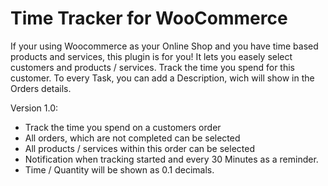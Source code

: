 # Time Tracker for WooCommerce

If your using Woocommerce as your Online Shop and you have time based products and services, this plugin is for you!
It lets you easely select customers and products / services. Track the time you spend for this customer.
To every Task, you can add a Description, wich will show in the Orders details.  

Version 1.0:
- Track the time you spend on a customers order
- All orders, which are not completed can be selected
- All products / services within this order can be selected
- Notification when tracking started and every 30 Minutes as a reminder.
- Time / Quantity will be shown as 0.1 decimals.
